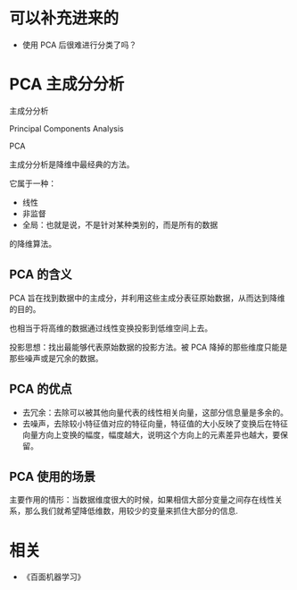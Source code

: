 
# 可以补充进来的

- 使用 PCA 后很难进行分类了吗？

# PCA 主成分分析

主成分分析

Principal Components Analysis

PCA

主成分分析是降维中最经典的方法。

它属于一种：

- 线性
- 非监督
- 全局：也就是说，不是针对某种类别的，而是所有的数据

的降维算法。

## PCA 的含义


PCA 旨在找到数据中的主成分，并利用这些主成分表征原始数据，从而达到降维的目的。

也相当于将高维的数据通过线性变换投影到低维空间上去。

投影思想：找出最能够代表原始数据的投影方法。被 PCA 降掉的那些维度只能是那些噪声或是冗余的数据。

## PCA 的优点

- 去冗余：去除可以被其他向量代表的线性相关向量，这部分信息量是多余的。
- 去噪声，去除较小特征值对应的特征向量，特征值的大小反映了变换后在特征向量方向上变换的幅度，幅度越大，说明这个方向上的元素差异也越大，要保留。

## PCA 使用的场景


主要作用的情形：当数据维度很大的时候，如果相信大部分变量之间存在线性关系，那么我们就希望降低维数，用较少的变量来抓住大部分的信息.





# 相关

- 《百面机器学习》
